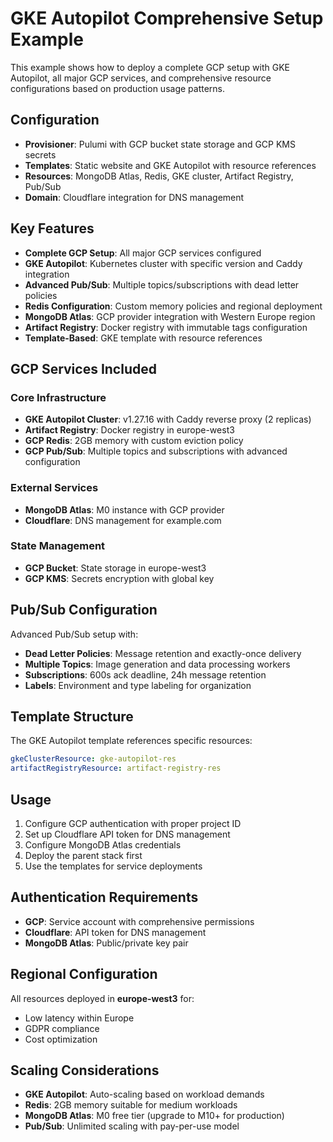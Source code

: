 # GKE Autopilot Comprehensive Setup Example

This example shows how to deploy a complete GCP setup with GKE Autopilot, all major GCP services, and comprehensive resource configurations based on production usage patterns.

## Configuration

- **Provisioner**: Pulumi with GCP bucket state storage and GCP KMS secrets
- **Templates**: Static website and GKE Autopilot with resource references
- **Resources**: MongoDB Atlas, Redis, GKE cluster, Artifact Registry, Pub/Sub
- **Domain**: Cloudflare integration for DNS management

## Key Features

- **Complete GCP Setup**: All major GCP services configured
- **GKE Autopilot**: Kubernetes cluster with specific version and Caddy integration
- **Advanced Pub/Sub**: Multiple topics/subscriptions with dead letter policies
- **Redis Configuration**: Custom memory policies and regional deployment
- **MongoDB Atlas**: GCP provider integration with Western Europe region
- **Artifact Registry**: Docker registry with immutable tags configuration
- **Template-Based**: GKE template with resource references

## GCP Services Included

### Core Infrastructure
- **GKE Autopilot Cluster**: v1.27.16 with Caddy reverse proxy (2 replicas)
- **Artifact Registry**: Docker registry in europe-west3
- **GCP Redis**: 2GB memory with custom eviction policy
- **GCP Pub/Sub**: Multiple topics and subscriptions with advanced configuration

### External Services
- **MongoDB Atlas**: M0 instance with GCP provider
- **Cloudflare**: DNS management for example.com

### State Management
- **GCP Bucket**: State storage in europe-west3
- **GCP KMS**: Secrets encryption with global key

## Pub/Sub Configuration

Advanced Pub/Sub setup with:
- **Dead Letter Policies**: Message retention and exactly-once delivery
- **Multiple Topics**: Image generation and data processing workers
- **Subscriptions**: 600s ack deadline, 24h message retention
- **Labels**: Environment and type labeling for organization

## Template Structure

The GKE Autopilot template references specific resources:
```yaml
gkeClusterResource: gke-autopilot-res
artifactRegistryResource: artifact-registry-res
```

## Usage

1. Configure GCP authentication with proper project ID
2. Set up Cloudflare API token for DNS management
3. Configure MongoDB Atlas credentials
4. Deploy the parent stack first
5. Use the templates for service deployments

## Authentication Requirements

- **GCP**: Service account with comprehensive permissions
- **Cloudflare**: API token for DNS management
- **MongoDB Atlas**: Public/private key pair

## Regional Configuration

All resources deployed in **europe-west3** for:
- Low latency within Europe
- GDPR compliance
- Cost optimization

## Scaling Considerations

- **GKE Autopilot**: Auto-scaling based on workload demands
- **Redis**: 2GB memory suitable for medium workloads
- **MongoDB Atlas**: M0 free tier (upgrade to M10+ for production)
- **Pub/Sub**: Unlimited scaling with pay-per-use model
